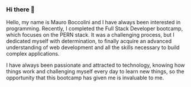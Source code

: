 ### Hi there 👋


Hello, my name is Mauro Boccolini and I have always been interested in programming. Recently, I completed the Full Stack Developer bootcamp, which focuses on the PERN stack. It was a challenging process, but I dedicated myself with determination, to finally acquire an advanced understanding of web development and all the skills necessary to build complex applications.

I have always been passionate and attracted to technology, knowing how things work and challenging myself every day to learn new things, so the opportunity that this bootcamp has given me is invaluable to me.

<!--
**Maurobocco2/Maurobocco2** is a ✨ _special_ ✨ repository because its `README.md` (this file) appears on your GitHub profile.
Here are some ideas to get you started:

- 🔭 I’m currently working on ...
- 🌱 I’m currently learning ...
- 👯 I’m looking to collaborate on ...
- 🤔 I’m looking for help with ...
- 💬 Ask me about ...
- 📫 How to reach me: ...
- 😄 Pronouns: ...
- ⚡ Fun fact: ...
-->
